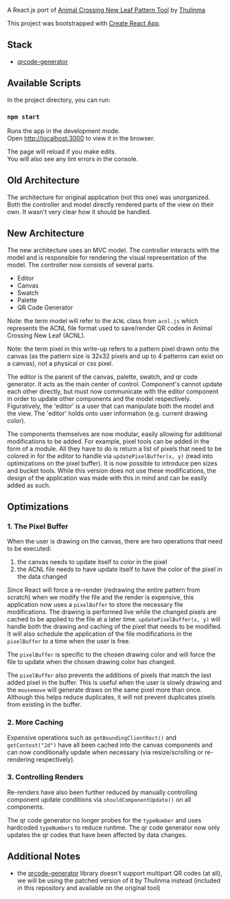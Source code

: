 A React.js port of [Animal Crossing New Leaf Pattern Tool](https://thulinma.com/acnl/) by [Thulinma](https://github.com/Thulinma)

This project was bootstrapped with [Create React App](https://github.com/facebook/create-react-app).

## Stack

* [qrcode-generator](https://github.com/kazuhikoarase/qrcode-generator)


## Available Scripts

In the project directory, you can run:

### `npm start`

Runs the app in the development mode.<br>
Open [http://localhost:3000](http://localhost:3000) to view it in the browser.

The page will reload if you make edits.<br>
You will also see any lint errors in the console.


## Old Architecture

The architecture for original application (not this one) was unorganized. Both the controller and model directly rendered parts of the view on their own. It wasn't very clear how it should be handled.

## New Architecture

The new architecture uses an MVC model. The controller interacts with the model and is responsible for rendering the visual representation of the model. The controller now consists of several parts.

* Editor
* Canvas
* Swatch
* Palette
* QR Code Generator

Note: the term model will refer to the `ACNL` class from `acnl.js` which represents the ACNL file format used to save/render QR codes in Animal Crossing New Leaf (ACNL).

Note: the term pixel in this write-up refers to a pattern pixel drawn onto the canvas (as the pattern size is 32x32 pixels and up to 4 patterns can exist on a canvas), not a physical or css pixel.

The editor is the parent of the canvas, palette, swatch, and qr code generator. It acts as the main center of control. Component's cannot update each other directly, but must now communicate with the editor component in order to update other components and the model respectively. Figuratively, the 'editor' is a user that can manipulate both the model and the view. The 'editor' holds onto user information (e.g. current drawing color).

The components themselves are now modular, easily allowing for additional modifications to be added. For example, pixel tools can be added in the form of a module. All they have to do is return a list of pixels that need to be colored in for the editor to handle via `updatePixelBuffer(x, y)` (read into optimizations on the pixel buffer). It is now possible to introduce pen sizes and bucket tools. While this version does not use these modifications, the design of the application was made with this in mind and can be easily added as such.

## Optimizations

### 1. The Pixel Buffer
When the user is drawing on the canvas, there are two operations that need to be executed:

1. the canvas needs to update itself to color in the pixel
2. the ACNL file needs to have update itself to have the color of the pixel in the data changed

Since React will force a re-render (redrawing the entire pattern from scratch) when we modify the file and the render is expensive, this application now uses a `pixelBuffer` to store the necessary file modifications. The drawing is performed live while the changed pixels are cached to be applied to the file at a later time. `updatePixelBuffer(x, y)` will handle both the drawing and caching of the pixel that needs to be modified. It will also schedule the application of the file modifications in the `pixelBuffer` to a time when the user is free.

The `pixelBuffer` is specific to the chosen drawing color and will force the file to update when the chosen drawing color has changed.

The `pixelBuffer` also prevents the additions of pixels that match the last added pixel in the buffer. This is useful when the user is slowly drawing and the `mousemove` will generate draws on the same pixel more than once. Although this helps reduce duplicates, it will not prevent duplicates pixels from existing in the buffer.

### 2. More Caching

Expensive operations such as `getBoundingClientRect()` and `getContext("2d")` have all been cached into the canvas components and can now conditionally update when necessary (via resize/scrolling or re-rendering respectively).

### 3. Controlling Renders

Re-renders have also been further reduced by manually controlling component update conditions via `shouldComponentUpdate()` on all components.

The qr code generator no longer probes for the `typeNumber` and uses hardcoded `typeNumbers` to reduce runtime. The qr code generator now only updates the qr codes that have been affected by data changes.


## Additional Notes

* the [qrcode-generator](https://github.com/kazuhikoarase/qrcode-generator) library doesn't support multipart QR codes (at all), we will be using the patched version of it by Thulinma instead (included in this repository and available on the original tool)
